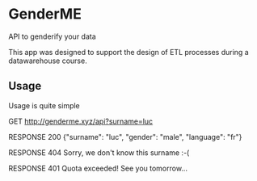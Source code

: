 # GenderME
API to genderify your data

This app was designed to support the design of ETL processes during a datawarehouse course.

## Usage

Usage is quite simple

GET
http://genderme.xyz/api?surname=luc

RESPONSE 200
{"surname": "luc", "gender": "male", "language": "fr"}

RESPONSE 404
Sorry, we don't know this surname :-(

RESPONSE 401
Quota exceeded! See you tomorrow...
